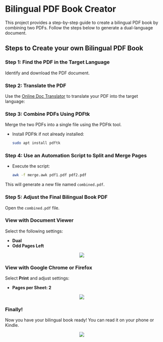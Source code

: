 # Bilingual PDF Book Creator

This project provides a step-by-step guide to create a bilingual PDF book by combining two PDFs. Follow the steps below to generate a dual-language document.

## Steps to Create your own Bilingual PDF Book

### Step 1: Find the PDF in the Target Language

 Identify and download the PDF document.



### Step 2: Translate the PDF

Use the [Online Doc Translator](https://www.onlinedoctranslator.com/en/translationform) to translate your PDF into the target language:


### Step 3: Combine PDFs Using PDFtk

 Merge the two PDFs into a single file using the PDFtk tool.

* Install PDFtk if not already installed:
   
   ```bash
   sudo apt install pdftk
   ```


### Step 4: Use an Automation Script to Split and Merge Pages

* Execute the script:

   ```bash
   awk -f merge.awk pdf1.pdf pdf2.pdf
   ```

This will generate a new file named `combined.pdf`.


### Step 5: Adjust the Final Bilingual Book PDF

Open the `combined.pdf` file.

### View with Document Viewer

Select the following settings:
   - **Dual**
   - **Odd Pages Left**

<p align="center">
<img src="https://github.com/user-attachments/assets/73e6a6dc-0141-482c-9bc2-c145895c6ac3">
</p>     

### View with Google Chrome or Firefox

 Select **Print** and adjust settings:
   - **Pages per Sheet: 2** 

<p align="center">
<img src="https://github.com/user-attachments/assets/204b435d-b260-4809-84c4-c6123a7f5941">
</p>

### Finally!

Now you have your bilingual book ready! You can read it on your phone or Kindle.

<p align="center">
<img src="https://github.com/user-attachments/assets/a631e2c5-be3d-4896-87ff-bd881bbe47ad">
</p>
